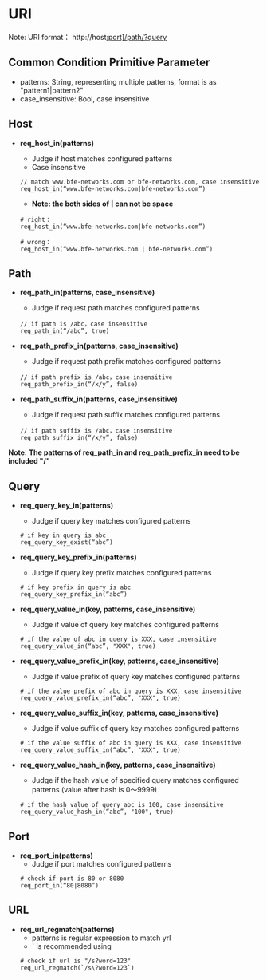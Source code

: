 # URI

Note: URI format： http://host[:port\]/path/?query](http://host/path/?query)

## Common Condition Primitive Parameter
- patterns: String, representing multiple patterns, format is as "pattern1|pattern2"
- case_insensitive: Bool, case insensitive

## Host

- **req_host_in(patterns)**
  - Judge if host matches configured patterns
  - Case insensitive
  ```
  // match www.bfe-networks.com or bfe-networks.com, case insensitive
  req_host_in(“www.bfe-networks.com|bfe-networks.com”)
  ```
  
  - **Note: the both sides of | can not be space**
  ```
  # right：
  req_host_in(“www.bfe-networks.com|bfe-networks.com”)
  
  # wrong：
  req_host_in(“www.bfe-networks.com | bfe-networks.com”)
  ```

## Path

- **req_path_in(patterns, case_insensitive)**
  - Judge if request path matches configured patterns
  ```
  // if path is /abc，case insensitive
  req_path_in(“/abc”, true)
  ```

- **req_path_prefix_in(patterns, case_insensitive)**
  - Judge if request path prefix matches configured patterns
  ```
  // if path prefix is /abc，case insensitive
  req_path_prefix_in(“/x/y”, false)
  ```
    
- **req_path_suffix_in(patterns, case_insensitive)**
  - Judge if request path suffix matches configured patterns
  ```
  // if path suffix is /abc，case insensitive
  req_path_suffix_in(“/x/y”, false)
  ```

**Note:**
**The patterns of req_path_in and req_path_prefix_in need to be included "/"**

## Query
- **req_query_key_in(patterns)**
  - Judge if query key matches configured patterns
  ```
  # if key in query is abc
  req_query_key_exist(“abc”)
  ```

- **req_query_key_prefix_in(patterns)**
  - Judge if query key prefix matches configured patterns
  ```
  # if key prefix in query is abc
  req_query_key_prefix_in(“abc”)
  ```

- **req_query_value_in(key, patterns, case_insensitive)**
  - Judge if value of query key matches configured patterns
  ```
  # if the value of abc in query is XXX, case insensitive
  req_query_value_in(“abc”, "XXX", true)
  ```

- **req_query_value_prefix_in(key, patterns, case_insensitive)**
  - Judge if value prefix of query key matches configured patterns
  ```
  # if the value prefix of abc in query is XXX, case insensitive
  req_query_value_prefix_in(“abc”, "XXX", true)
  ```

- **req_query_value_suffix_in(key, patterns, case_insensitive)**
  - Judge if value suffix of query key matches configured patterns
  ```
  # if the value suffix of abc in query is XXX, case insensitive
  req_query_value_suffix_in(“abc”, "XXX", true)
  ```

- **req_query_value_hash_in(key, patterns, case_insensitive)**
  - Judge if the hash value of specified query matches configured patterns (value after hash is 0～9999)
  ```
  # if the hash value of query abc is 100, case insensitive
  req_query_value_hash_in(“abc”, "100", true)
  ```

## Port
- **req_port_in(patterns)**
  - Judge if port matches configured patterns
  ```
  # check if port is 80 or 8080
  req_port_in(“80|8080”)
  ```

## URL
- **req_url_regmatch(patterns)**
  - patterns is regular expression to match yrl
  - ` is recommended using
  ```
  # check if url is "/s?word=123"
  req_url_regmatch(`/s\?word=123`)
  ```
